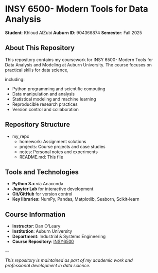 # INSY 6500- Modern Tools for Data Analysis

 **Student**: Khloud AlZubi
 **Auburn ID**: 904366874
 **Semester**: Fall 2025

## About This Repository

 This repository contains my coursework for INSY 6500- Modern Tools for Data Analysis and
 Modeling at Auburn University. The course focuses on practical skills for data science,

 including:
- Python programming and scientific computing
- Data manipulation and analysis
- Statistical modeling and machine learning
- Reproducible research practices
- Version control and collaboration

## Repository Structure
- my_repo
  - homework: Assignment solutions
  - projects: Course projects and case studies
  - notes: Personal notes and experiments
  - README.md: This file
 
## Tools and Technologies
- **Python 3.x** via Anaconda
- **Jupyter Lab** for interactive development
- **Git/GitHub** for version control
- **Key libraries**: NumPy, Pandas, Matplotlib, Seaborn, Scikit-learn

## Course Information

- **Instructor**: Dan O'Leary
- **Institution**: Auburn University
- **Department**: Industrial & Systems Engineering
- **Course Repository**: [INSY6500](https://github.com/olearydj/INSY6500)

--


*This repository is maintained as part of my academic work and professional development in
 data science.*
 
